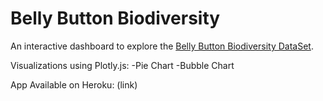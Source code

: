 # Belly Button Biodiversity


An interactive dashboard to explore the [Belly Button Biodiversity DataSet](http://robdunnlab.com/projects/belly-button-biodiversity/).

Visualizations using Plotly.js:
-Pie Chart
-Bubble Chart

App Available on Heroku: (link)
